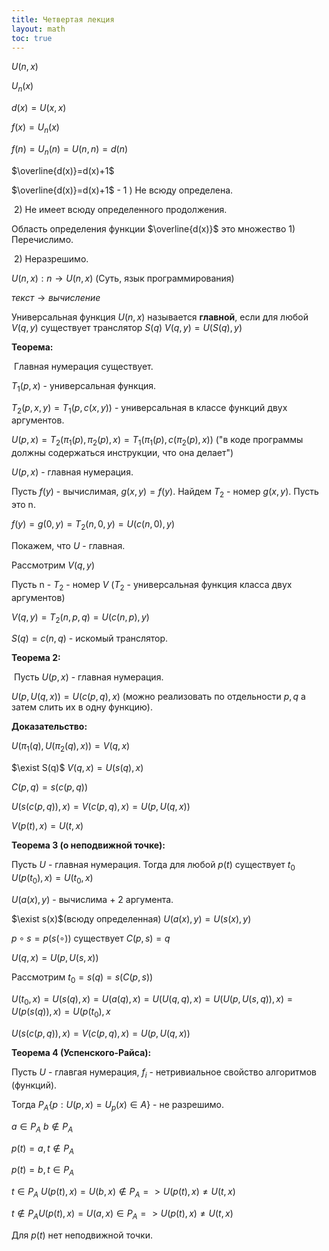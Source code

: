 ```yaml
---
title: Четвертая лекция
layout: math
toc: true
---
```


$U(n, x)$

$U_n(x)$

$d(x)=U(x, x)$

$f(x)=U_n(x)$

$f(n)=U_n(n)=U(n, n)=d(n)$

$\overline{d(x)}=d(x)+1$

$\overline{d(x)}=d(x)+1$ - 1 ) Не всюду определена.

​				 2) Не имеет всюду определенного продолжения.

Область определения функции $\overline{d(x)}$ это множество 1) Перечислимо.

​												  2) Неразрешимо.

$U(n,x): n → U(n, x)$ (Суть, язык программирования)

$текст→вычисление$

Универсальная функция $U(n, x)$ называется **главной**, если для любой $V(q, y)$ существует транслятор $S(q)$ $V(q, y)=U(S(q), y)$

**Теорема:**

​	Главная нумерация существует.

$T_1(p, x)$ - универсальная функция.

$T_2(p, x, y)=T_1(p, c(x, y))$ - универсальная в классе функций двух аргументов.

$U(p, x) = T_2(\pi_1(p), \pi_2(p), x) = T_1(\pi_1(p), c(\pi_2(p), x))$ ("в коде программы должны содержаться инструкции, что она делает")

$U(p, x)$ - главная нумерация.

Пусть $f(y)$ - вычислимая, $g(x, y)=f(y)$. Найдем $T_2$ - номер $g(x, y)$. Пусть это n.

$f(y)=g(0, y)=T_2(n, 0, y)=U(c(n, 0), y)$

Покажем, что $U$ - главная.

Рассмотрим $V(q, y)$

Пусть n - $T_2$ - номер $V$ ($T_2$ - универсальная функция класса двух аргументов)

$V(q, y) = T_2(n, p, q)=U(c(n, p), y)$

$S(q)=c(n, q)$ - искомый транслятор.

**Теорема 2:**

​	Пусть $U(p, x)$ - главная нумерация.

$U(p, U(q, x)) = U(c(p, q), x)$ (можно реализовать по отдельности $p, q$ а затем слить их в одну функцию).

**Доказательство:**

$U(\pi_1(q), U(\pi_2(q), x)) = V(q, x)$

$\exist S(q)$  $V(q, x)=U(s(q), x)$

$C(p, q)=s(c(p, q))$

$U(s(c(p, q)), x)=V(c(p, q), x)=U(p, U(q, x))$



$V(p(t), x)=U(t, x)$

**Теорема 3 (о неподвижной точке):**

Пусть $U$ - главная нумерация. Тогда для любой $p(t)$ существует $t_0$  $U(p(t_0), x) = U(t_0, x)$

$U(a(x), y)$ - вычислима + 2 аргумента.

$\exist s(x)$(всюду определенная)  $U(a(x), y) = U(s(x), y)$



$p∘s=p(s(∘))$ существует $C(p, s) = q$

$U(q, x)=U(p, U(s, x))$

Рассмотрим $t_0=s(q)=s(C(p, s))$

$U(t_0, x)=U(s(q), x)=U(a(q), x)=U(U(q, q), x)=U(U(p, U(s, q)), x)=U(p(s(q)), x)=U(p(t_0), x$

$U(s(c(p, q)), x)=V(c(p, q), x)=U(p, U(q, x))$

**Теорема 4 (Успенского-Райса):**

Пусть $U$ - главгая нумерация, $f_i$ - нетривиальное свойство алгоритмов (функций).

Тогда $P_A\{p:U(p, x)=U_p(x)\in A\}$ - не разрешимо.



$a\in P_A$  $b\notin P_A$



$p(t) = a, t\notin P_A$

$p(t) = b, t\in P_A$



$t\in P_A$  $U(p(t), x)=U(b, x)\notin P_A => U(p(t), x) \neq U(t,x)$

$t\notin P_A U(p(t), x)=U(a, x)\in P_A => U(p(t), x)\neq U(t, x)$

Для $p(t)$ нет неподвижной точки.